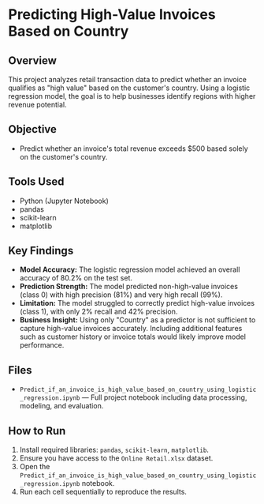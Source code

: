 # Predicting High-Value Invoices Based on Country

## Overview
This project analyzes retail transaction data to predict whether an invoice qualifies as "high value" based on the customer's country. Using a logistic regression model, the goal is to help businesses identify regions with higher revenue potential.

## Objective
- Predict whether an invoice's total revenue exceeds $500 based solely on the customer's country.

## Tools Used
- Python (Jupyter Notebook)
- pandas
- scikit-learn
- matplotlib

## Key Findings
- **Model Accuracy:** The logistic regression model achieved an overall accuracy of 80.2% on the test set.
- **Prediction Strength:** The model predicted non-high-value invoices (class 0) with high precision (81%) and very high recall (99%).
- **Limitation:** The model struggled to correctly predict high-value invoices (class 1), with only 2% recall and 42% precision.
- **Business Insight:** Using only "Country" as a predictor is not sufficient to capture high-value invoices accurately. Including additional features such as customer history or invoice totals would likely improve model performance.

## Files
- `Predict_if_an_invoice_is_high_value_based_on_country_using_logistic_regression.ipynb` — Full project notebook including data processing, modeling, and evaluation.

## How to Run
1. Install required libraries: `pandas`, `scikit-learn`, `matplotlib`.
2. Ensure you have access to the `Online Retail.xlsx` dataset.
3. Open the `Predict_if_an_invoice_is_high_value_based_on_country_using_logistic_regression.ipynb` notebook.
4. Run each cell sequentially to reproduce the results.
